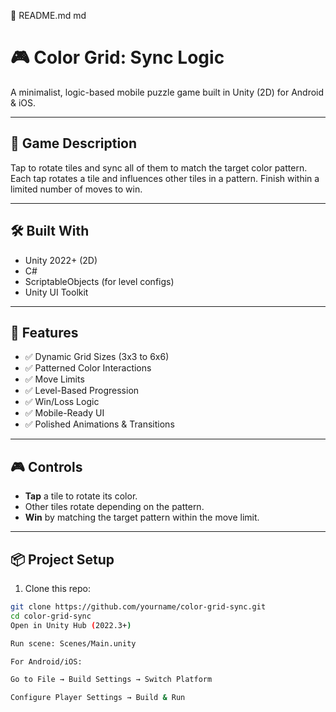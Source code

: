 📘 README.md
md
# 🎮 Color Grid: Sync Logic

A minimalist, logic-based mobile puzzle game built in Unity (2D) for Android & iOS.

---

## 🧠 Game Description

Tap to rotate tiles and sync all of them to match the target color pattern. Each tap rotates a tile and influences other tiles in a pattern. Finish within a limited number of moves to win.

---

## 🛠️ Built With

- Unity 2022+ (2D)
- C#
- ScriptableObjects (for level configs)
- Unity UI Toolkit

---

## 🧩 Features

- ✅ Dynamic Grid Sizes (3x3 to 6x6)
- ✅ Patterned Color Interactions
- ✅ Move Limits
- ✅ Level-Based Progression
- ✅ Win/Loss Logic
- ✅ Mobile-Ready UI
- ✅ Polished Animations & Transitions

---

## 🎮 Controls

- **Tap** a tile to rotate its color.
- Other tiles rotate depending on the pattern.
- **Win** by matching the target pattern within the move limit.

---

## 📦 Project Setup

1. Clone this repo:
```bash
git clone https://github.com/yourname/color-grid-sync.git
cd color-grid-sync
Open in Unity Hub (2022.3+)

Run scene: Scenes/Main.unity

For Android/iOS:

Go to File → Build Settings → Switch Platform

Configure Player Settings → Build & Run
